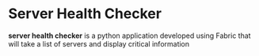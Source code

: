 # Server Health Checker

**server health checker** is a python application developed using 
Fabric that will take a list of servers and display critical
information 